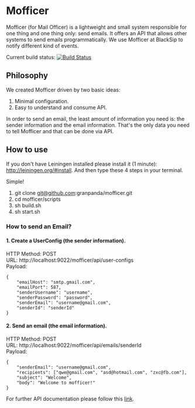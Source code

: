 # Mofficer

Mofficer (for Mail Officer) is a lightweight and small system responsible for one thing and one thing only: send emails. It offers an API that allows other systems to send emails programmatically. We use Mofficer at BlackSip to notify different kind of events.

Current build status: [![Build Status](https://travis-ci.org/granpanda/mofficer.svg?branch=master)](https://travis-ci.org/granpanda/mofficer)

## Philosophy

We created Mofficer driven by two basic ideas:

1. Minimal configuration.
1. Easy to understand and consume API.

In order to send an email, the least amount of information you need is: the sender information and the email information. That's the only data you need to tell Mofficer and that can be done via API.

## How to use

If you don't have Leiningen installed please install it (1 minute): http://leiningen.org/#install. And then type these 4 steps in your terminal.

Simple!

1. git clone git@github.com:granpanda/mofficer.git
1. cd mofficer/scripts
1. sh build.sh
1. sh start.sh

### How to send an Email?

#### 1. Create a UserConfig (the sender information).

HTTP Method: POST <br>
URL: http://localhost:9022/mofficer/api/user-configs <br>
Payload: 

    {
        "emailHost": "smtp.gmail.com",
        "emailPort": 587,
        "senderUsername": "username",
        "senderPassword": "password",
        "senderEmail": "username@gmail.com",
        "senderId": "senderId"
    }

#### 2. Send an email (the email information).

HTTP Method: POST <br>
URL: http://localhost:9022/mofficer/api/emails/senderId <br>
Payload: 

    {
        "senderEmail": "username@gmail.com",
        "recipients": ["qwe@gmail.com", "asd@hotmail.com", "zxc@fb.com"],
        "subject": "Welcome",
        "body": "Welcome to mofficer!"
    }

For further API documentation please follow this [link](https://github.com/granpanda/mofficer/wiki#api). 
